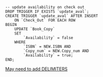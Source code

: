 ```mysql
-- update availability on check out
DROP TRIGGER IF EXISTS `update_aval`;
CREATE TRIGGER `update_aval` AFTER INSERT
    ON `Check_Out` FOR EACH ROW
BEGIN
    UPDATE `Book_Copy`
    SET
        `Availability` = false
    WHERE
        `ISBN` = NEW.ISBN AND
        `Copy_num` = NEW.Copy_num AND
        `Availability` = true;
END;
```
[May need to add DELIMITERS](https://www.mysqltutorial.org/mysql-triggers/mysql-after-insert-trigger/)